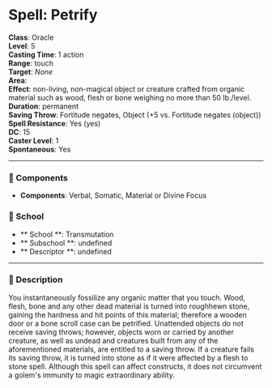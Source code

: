
# Spell: Petrify
**Class**: Oracle  
**Level**: 5  
**Casting Time**: 1 action  
**Range**: touch  
**Target**: _None_  
**Area**:   
**Effect**: non-living, non-magical object or creature crafted from organic material such as wood, flesh or bone weighing no more than 50 lb./level.  
**Duration**: permanent  
**Saving Throw**: Fortitude negates, Object (+5 vs. Fortitude negates (object))  
**Spell Resistance**: Yes (yes)  
**DC**: 15  
**Caster Level**: 1  
**Spontaneous**: Yes

---

### 🔮 Components
- **Components**: Verbal, Somatic, Material or Divine Focus

### 🏫 School
- ** School **: Transmutation
- ** Subschool **: undefined
- ** Descriptor **: undefined
---

### 📜 Description
You instantaneously fossilize any organic matter that you touch. Wood, flesh, bone and any other dead material is turned into roughhewn stone, gaining the hardness and hit points of this material; therefore a wooden door or a bone scroll case can be petrified. Unattended objects do not receive saving throws; however, objects worn or carried by another creature, as well as undead and creatures built from any of the aforementioned materials, are entitled to a saving throw. If a creature fails its saving throw, it is turned into stone as if it were affected by a flesh to stone spell. Although this spell can affect constructs, it does not circumvent a golem's immunity to magic extraordinary ability.
